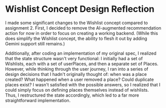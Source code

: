 # Wishlist Concept Design Reflection

I made some significant changes to the Wishlist concept compared to assignment 2. First, I decided to remove the AI-augmented recommendation action for now in order to focus on creating a working backend. (While this does simplify the Wishlist concept, the ability to flesh it out by adding Gemini support still remains.)

Additionally, after coding an implementation of my original spec, I realized that the state structure wasn't very functional: I initially had a set of Wishlists, each with a set of userPlaces, and then a separate set of Places. However, while thinking through the user journey, I ran into a series of design decisions that I hadn't originally thought of: when was a place created? What happened when a user removed a place? Could duplicate places exist? I wasn't satisfied with the possible answers, so I realized that I could simply focus on defining places themselves instead of wishlists. Thus, I restructured the state accordingly, which led to a far more straightforward implementation.
